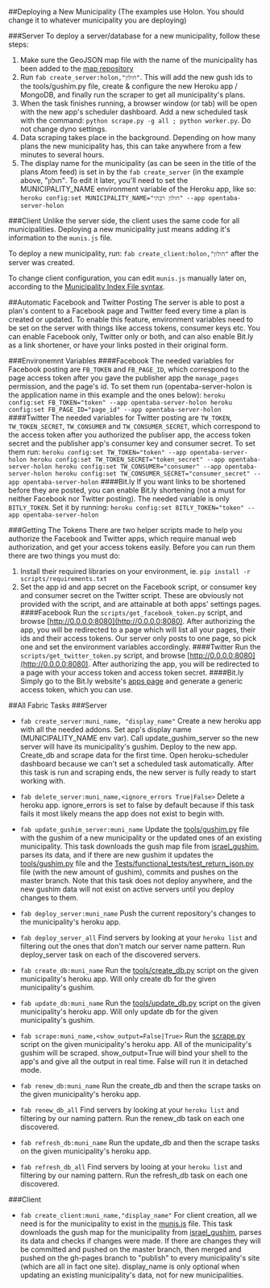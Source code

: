 ##Deploying a New Municipality
(The examples use Holon. You should change it to whatever municipality
you are deploying)

###Server
To deploy a server/database for a new municipality, follow these steps:
  1. Make sure the GeoJSON map file with the name of the municipality has 
     been added to the [map repository](http://github.com/niryariv/israel_gushim)
  2. Run `fab create_server:holon,"חולון"`. This will add the new gush ids to the tools/gushim.py file, create & configure the new Heroku app / MongoDB, and finally run the scraper to get all municipality's plans. 
  3. When the task finishes running, a browser window (or tab) will be open with 
     the new app's scheduler dashboard. Add a new scheduled task with the 
     command: `python scrape.py -g all ; python worker.py`. Do not change dyno settings.
  4. Data scraping takes place in the background. Depending on how many plans the new municipality has, this can take anywhere from a few minutes to several hours.
  5. The display name for the municipality (as can be seen in the title of the 
     plans Atom feed) is set in by the `fab create_server` (in the example above, "חולון". To edit it later, you'll need to set the MUNICIPALITY_NAME environment variable of the Heroku app, like so: 
     `heroku config:set MUNICIPALITY_NAME="חולון רבתי" --app opentaba-server-holon`

###Client
Unlike the server side, the client uses the same code for all municipalities. Deploying a new municipality just means adding it's information to the `munis.js` file. 

To deploy a new municipality, run: `fab create_client:holon,"חולון"` after the server was created. 

To change client configuration, you can edit `munis.js` manually later on, according to the [Municipality 
     Index File syntax](http://github.com/niryariv/opentaba-client/blob/master/DEPLOYMENT.md#municipality-index-file).

##Automatic Facebook and Twitter Posting
The server is able to post a plan's content to a Facebook page and Twitter feed every time a plan is created or updated.
To enable this feature, environment variables need to be set on the server with things like access tokens, consumer keys etc.
You can enable Facebook only, Twitter only or both, and can also enable Bit.ly as a link shortener, or have your links posted in their original form.

###Environemnt Variables
####Facebook
The needed variables for Facebook posting are `FB_TOKEN` and `FB_PAGE_ID`, which correspond to the page access token after you gave the publisher app the `manage_pages` permission, and the page's id.
To set them run (opentaba-server-holon is the application name in this example and the ones below):
`heroku config:set FB_TOKEN="token" --app opentaba-server-holon
heroku config:set FB_PAGE_ID="page_id" --app opentaba-server-holon`
####Twitter
The needed variables for Twitter posting are `TW_TOKEN`, `TW_TOKEN_SECRET`, `TW_CONSUMER` and `TW_CONSUMER_SECRET`, which correspond to the access token after you authorized the publiser app, the access token secret and the publisher app's consumer key and consumer secret.
To set them run:
`heroku config:set TW_TOKEN="token" --app opentaba-server-holon
heroku config:set TW_TOKEN_SECRET="token_secret" --app opentaba-server-holon
heroku config:set TW_CONSUMER="consumer" --app opentaba-server-holon
heroku config:set TW_CONSUMER_SECRET="consumer_secret" --app opentaba-server-holon`
####Bit.ly
If you want links to be shortened before they are posted, you can enable Bit.ly shortening (not a must for neither Facebook nor Twitter posting).
The needed variable is only `BITLY_TOKEN`. Set it by running: `heroku config:set BITLY_TOKEN="token" --app opentaba-server-holon`

###Getting The Tokens
There are two helper scripts made to help you authorize the Facebook and Twitter apps, which require manual web authorization, and get your access tokens easily.
Before you can run them there are two things you must do:
  1. Install their required libraries on your environment, ie. `pip install -r scripts/requirements.txt`
  2. Set the app id and app secret on the Facebook script, or consumer key and consumer secret on the Twitter script. These are obviously not provided with the script, and are attainable at both apps' settings pages.
####Facebook
Run the `scripts/get_facebook_token.py` script, and browse [http://0.0.0.0:8080](http://0.0.0.0:8080).
After authorizing the app, you will be redirected to a page which will list all your pages, their ids and their access tokens. Our server only posts to one page, so pick one and set the environment variables accordingly.
####Twitter
Run the `scripts/get_twitter_token.py` script, and browse [http://0.0.0.0:8080](http://0.0.0.0:8080).
After authorizing the app, you will be redirected to a page with your access token and access token secret.
####Bit.ly
Simply go to the Bit.ly website's [apps page](https://bitly.com/a/oauth_apps) and generate a generic access token, which you can use.

##All Fabric Tasks
###Server
+ `fab create_server:muni_name, "display_name"`
  Create a new heroku app with all the
  needed addons. Set app's display name (MUNICIPALITY_NAME env var). Call 
  update_gushim_server so the new server will have its municipality's gushim. Deploy 
  to the new app. Create_db and scrape data for the first time. Open heroku-scheduler
  dashboard because we can't set a scheduled task automatically. After this task
  is run and scraping ends, the new server is fully ready to start working with.
  
+ `fab delete_server:muni_name,<ignore_errors True|False>` Delete a heroku app.
  ignore_errors is set to false by default because if this task fails it most
  likely means the app does not exist to begin with.

+ `fab update_gushim_server:muni_name` Update the [tools/gushim.py](tools/gushim.py) file with the
  gushim of a new municipality or the updated ones of an existing municipality.
  This task downloads the gush map file from [israel_gushim](http://github.com/niryariv/israel_gushim), parses its  data, and if there are new gushim it updates the [tools/gushim.py](tools/gushim.py) file and the 
  [Tests/functional_tests/test_return_json.py](Tests/functional_tests/test_return_json.py) file (with the new amount of gushim), commits and pushes on the master branch. Note that this task does not deploy
  anywhere, and the new gushim data will not exist on active servers until you
  deploy changes to them.

+ `fab deploy_server:muni_name` Push the current repository's changes to the
  municipality's heroku app.

+ `fab deploy_server_all` Find servers by looking at your `heroku list` and filtering
  out the ones that don't match our server name pattern. Run deploy_server task
  on each of the discovered servers.
+ `fab create_db:muni_name` Run the [tools/create_db.py](tools/create_db.py) script on the given
  municipality's heroku app. Will only create db for the given municipality's
  gushim.
+ `fab update_db:muni_name` Run the [tools/update_db.py](tools/update_db.py) script on the given
  municipality's heroku app. Will only update db for the given municipality's
  gushim.
+ `fab scrape:muni_name,<show_output=False|True>` Run the [scrape.py](scrape.py) script on the
  given municipality's heroku app. All of the municipality's gushim will
  be scraped. show_output=True will bind your shell to the app's and give
  all the output in real time. False will run it in detached mode.
+ `fab renew_db:muni_name` Run the create_db and then the scrape tasks on
  the given municipality's heroku app.
+ `fab renew_db_all` Find servers by looking at your `heroku list` and filtering
  by our naming pattern. Run the renew_db task on each one discovered.
+ `fab refresh_db:muni_name` Run the update_db and then the scrape tasks on
  the given municipality's heroku app.
+ `fab refresh_db_all` Find servers by looing at your `heroku list` and filtering
  by our naming pattern. Run the refresh_db task on each one discovered.

###Client
+ `fab create_client:muni_name,"display_name"` For client creation, all we need
  is for the municipality to exist in the [munis.js](munis.js) file. This task downloads
  the gush map for the municipality from [israel_gushim](http://github.com/niryariv/israel_gushim), parses its data and
  checks if changes were made. If there are changes they will be committed
  and pushed on the master branch, then merged and pushed on the gh-pages
  branch to "publish" to every municipality's site (which are all in fact
  one site). display_name is only optional when updating an existing
  municipality's data, not for new municipalities.
